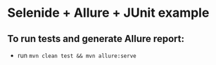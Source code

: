 # Selenide + Allure + JUnit example

## To run tests and generate Allure report:

* run `mvn clean test && mvn allure:serve`